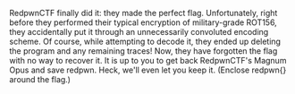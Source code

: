 RedpwnCTF finally did it: they made the perfect flag. Unfortunately, right
before they performed their typical encryption of military-grade ROT156, they
accidentally put it through an unnecessarily convoluted encoding scheme.
Of course, while attempting to decode it, they ended up deleting the
program and
any remaining traces! Now, they have forgotten the flag with no way to recover it. It is up to you to get back RedpwnCTF's Magnum Opus and save redpwn. Heck, we'll even let you keep it.
(Enclose redpwn{} around the flag.)
